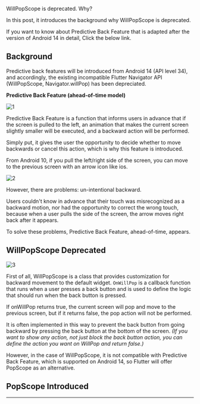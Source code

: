 WillPopScope is deprecated. Why? 

In this post, it introduces the background why WillPopScope is deprecated.

If you want to know about Predictive Back Feature that is adapted after the version of Android 14 in detail, Click the below link.

[](https://www.youtube.com/watch?v=Elpqr5xpLxQ)

## Background
Predictive back features will be introduced from Android 14 (API level 34), and accordingly, the existing incompatible Flutter Navigator API (WillPopScope, Navigator.willPop) has been depreciated.

**Predictive Back Feature (ahead-of-time model)**

![1](https://github.com/jinscodes/Blog_nextJS/assets/87598134/8685f123-1658-432f-9085-84ed161efc57)

Predictive Back Feature is a function that informs users in advance that if the screen is pulled to the left, an animation that makes the current screen slightly smaller will be executed, and a backward action will be performed. 

Simply put, it gives the user the opportunity to decide whether to move backwards or cancel this action, which is why this feature is introduced.



From Android 10, if you pull the left/right side of the screen, you can move to the previous screen with an arrow icon like ios.

![2](https://github.com/jinscodes/Blog_nextJS/assets/87598134/f0f683c2-2e9c-4b7a-8992-64132b3213dc)

However, there are problems: un-intentional backward.

Users couldn't know in advance that their touch was misrecognized as a backward motion, nor had the opportunity to correct the wrong touch, because when a user pulls the side of the screen, the arrow moves right back after it appears.

To solve these problems, Predictive Back Feature, ahead-of-time, appears. 

## WillPopScope Deprecated
![3](https://github.com/jinscodes/Blog_nextJS/assets/87598134/bf7bb722-16ff-4f01-8d53-b03ac2a89e79)

First of all, WillPopScope is a class that provides customization for backward movement to the default widget. `OnWillPop` is a callback function that runs when a user presses a back button and is used to define the logic that should run when the back button is pressed.

If onWillPop returns true, the current screen will pop and move to the previous screen, but if it returns false, the pop action will not be performed.

It is often implemented in this way to prevent the back button from going backward by pressing the back button at the bottom of the screen. *(If you want to show any action, not just block the back button action, you can define the action you want on WillPop and return false.)*

However, in the case of WillPopScope, it is not compatible with Predictive Back Feature, which is supported on Android 14, so Flutter will offer PopScope as an alternative.

## PopScope Introduced

---
[](https://velog.io/@jeongminji4490/Flutter-WillPopScope-Deprecated)